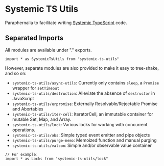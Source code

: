 # Systemic TS Utils

Paraphernalia to facilitate writing [Systemic TypeScript](https://valand.dev/systemic-ts) code.

## Separated Imports

All modules are available under "." exports.

```
import * as SystemicTsUtils from "systemic-ts-utils"
```

However, separate modules are also provided to make it easy to tree-shake, and so on:

- `systemic-ts-utils/async-utils`: Currently only contains `sleep`, a `Promise` wrapper for `setTimeout`
- `systemic-ts-utils/destruction`: Alleviate the absence of `destructor` in JavaScript
- `systemic-ts-utils/erpromise`: Externally Resolvable/Rejectable Promise and Abortables
- `systemic-ts-utils/iter-cell`: IteratorCell, an immutable container for mutable Set, Map, and Array.
- `systemic-ts-utils/lock`: Various locks for working with concurrent operations.
- `systemic-ts-utils/obs`: Simple typed event emitter and pipe objects
- `systemic-ts-utils/purge-memo`: Memoized function and manual purging
- `systemic-ts-utils/valcon`: Simple and/or observable value container 

```
// For example:
import * as Locks from "systemic-ts-utils/lock"
```
